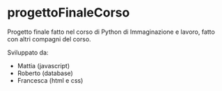 # progettoFinaleCorso
Progetto finale fatto nel corso di Python di Immaginazione e lavoro, fatto con altri compagni del corso.

Sviluppato da:
- Mattia (javascript)
- Roberto (database)
- Francesca (html e css)


